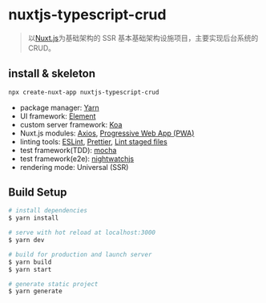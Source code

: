 # nuxtjs-typescript-crud

> 以[Nuxt.js](https://nuxtjs.org)为基础架构的 SSR 基本基础架构设施项目，主要实现后台系统的 CRUD。

## install & skeleton

```bash
npx create-nuxt-app nuxtjs-typescript-crud
```

- package manager: [Yarn]()
- UI framework: [Element]()
- custom server framework: [Koa]()
- Nuxt.js modules: [Axios](), [Progressive Web App (PWA)]()
- linting tools: [ESLint](), [Prettier](https://prettier.io), [Lint staged files]()
- test framework(TDD): [mocha]()
- test framework(e2e): [nightwatchjs](https://nightwatchjs.org)
- rendering mode: Universal (SSR)

## Build Setup

```bash
# install dependencies
$ yarn install

# serve with hot reload at localhost:3000
$ yarn dev

# build for production and launch server
$ yarn build
$ yarn start

# generate static project
$ yarn generate
```
